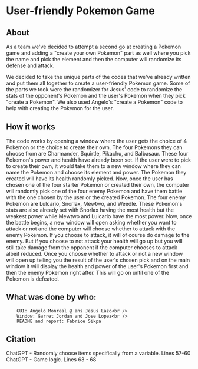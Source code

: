 # User-friendly Pokemon Game

## About
<p>As a team we've decided to attempt a second go at creating a Pokemon game
and adding a "create your own Pokemon" part as well where you pick the name
and pick the element and then the computer will randomize its defense
and attack.<P>
  
</P>We decided to take the unique parts of the codes that we've already written and 
put them all together to create a user-friendly Pokemon game. Some of the parts we took
were the randomizer for Jesus' code to randomize the stats of the opponent's Pokemon and 
the user's Pokemon when they pick "create a Pokemon". We also used Angelo's "create a Pokemon" code to help 
with creating the Pokemon for the user.</P>

## How it works
</P>The code works by opening a window where the user gets the choice of 4 Pokemon or the choice to create their 
own. The four Pokemons they can choose from are Charmander, Squirtle, Pikachu, and Balbasaur. These four Pokemon's 
power and health have already been set. If the user were to pick to create their own, it would take them to a new 
window where they can name the Pokemon and choose its element and power. The Pokemon they created will have 
its health randomly picked. Now, once the user has chosen one of the four starter Pokemon or created their own,
the computer will randomly pick one of the four enemy Pokemon and have them battle with the one chosen by the user or the created Pokemon.
The four enemy Pokemon are Lulcario, Snorlax, Mewtwo, and Weedle. These Pokemon's stats are also already set with Snorlax having the 
most health but the weakest power while Mewtwo and Lulcario have the most power. Now, once the battle begins, a new window will open asking whether you
want to attack or not and the computer will choose whether to attack with the enemy Pokemon. If you choose to attack, it will of course do damage to the enemy.
But if you choose to not attack your health will go up but you will still take damage from the opponent if the computer chooses to attack albeit reduced.
Once you choose whether to attack
or not a new window will open up telling you the result of the user's chosen pick and on the main window it will display the health and power of the user's Pokemon first 
and then the enemy Pokemon right after. This will go on until one of the Pokemon is defeated.



## What was done by who:<br />
        GUI: Angelo Monreal @ ans Jesus Lazo<br />
        Window: Garret Jordan and Jose Lopez<br />
        README and report: Fabrice Sikpa

## Citation
ChatGPT - Randomly choose items specifically from a variable. Lines 57-60<br />
ChatGPT - Game logic. Lines 63 - 68<br />

